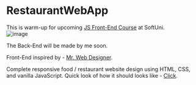 # RestaurantWebApp
This is warm-up for upcoming [JS Front-End Course](https://softuni.bg/modules/132/js-front-end-september-2023/1426) at SoftUni.<br />
![image](https://user-images.githubusercontent.com/114246903/193458675-e27f99df-28b1-496b-9c5a-21e9c3e67402.png) <br />

The Back-End will be made by me soon.


Front-End inspired by - [Mr. Web Designer](https://www.youtube.com/@MrWebDesignerAnas). <br />

Complete responsive food / restaurant website design using HTML, CSS, and vanilla JavaScript.
Quick look of how it should looks like - [Click](https://www.youtube.com/watch?v=MJUssi2c6Ls).<br />
